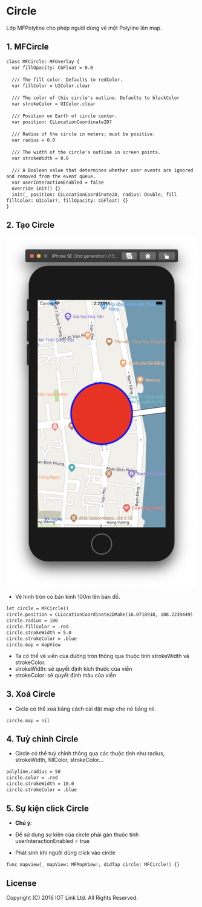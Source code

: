 # Circle
Lớp MFPolyline cho phép người dùng vẽ một Polyline lên map.


## 1. MFCircle

  ```switf
  class MFCircle: MFOverlay {
    var fillOpacity: CGFloat = 0.0

    /// The fill color. Defaults to redColor.
    var fillColor = UIColor.clear

    /// The color of this circle's outline. Defaults to blackColor
    var strokeColor = UIColor.clear

    /// Position on Earth of circle center.
    var position: CLLocationCoordinate2D?

    /// Radius of the circle in meters; must be positive.
    var radius = 0.0

    /// The width of the circle's outline in screen points.
    var strokeWidth = 0.0

    /// A Boolean value that determines whether user events are ignored and removed from the event queue.
    var userInteractionEnabled = false
    override init() {}
    init(_ position: CLLocationCoordinate2D, radius: Double, fill fillColor: UIColor?, fillOpacity: CGFloat) {}
  }
  ```

## 2. Tạo Circle 

  ![MAP4DSDK](https://raw.githubusercontent.com/map4d/map4d-ios-sdk/master/docs/resource/v1.4/7-circle.png)

  - Vẽ hình tròn có bán kinh 100m lên bản đồ.
  ```switf
  let circle = MFCircle()
  circle.position = CLLocationCoordinate2DMake(16.0718918, 108.2239449)
  circle.radius = 100
  circle.fillColor = .red
  circle.strokeWidth = 5.0
  circle.strokeColor = .blue
  circle.map = mapView
  ```

  - Ta có thể vẽ viền của đường tròn thông qua thuộc tính strokeWidth và strokeColor. 
  - strokeWidth: sẽ quyết định kích thước của viền 
  - strokeColor: sẽ quyết định màu của viền

## 3. Xoá Circle

  - Crcle có thể xoá bằng cách cài đặt map cho nó bằng nil.
  ```
  circle.map = nil
  ```

## 4. Tuỳ chỉnh Circle

  - Circle có thể tuỳ chỉnh thông qua các thuộc tính như radius, strokeWidth, fillColor, strokeColor...
  ``` 
  polyline.radius = 50
  circle.color = .red
  circle.strokeWidth = 10.0
  circle.strokeColor = .blue
  ```

## 5. Sự kiện click Circle 

  - **Chú ý**:
  - Để sử dụng sự kiện của circle phải gán thuộc tính userInteractionEnabled = true

  - Phát sinh khi người dùng click vào circle 
  ```switf
  func mapview(_ mapView: MFMapView!, didTap circle: MFCircle!) {}
  ```


License
-------

Copyright (C) 2016 IOT Link Ltd. All Rights Reserved.